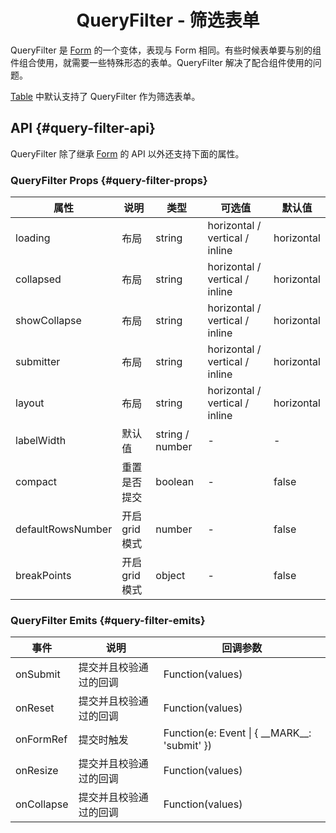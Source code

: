 <h1 align="center">
QueryFilter - 筛选表单
</h1>

QueryFilter 是 [Form](./form) 的一个变体，表现与 Form 相同。有些时候表单要与别的组件组合使用，就需要一些特殊形态的表单。QueryFilter 解决了配合组件使用的问题。

[Table](./table) 中默认支持了 QueryFilter 作为筛选表单。

## API {#query-filter-api}

QueryFilter 除了继承 [Form](./form) 的 API 以外还支持下面的属性。

### QueryFilter Props {#query-filter-props}

| 属性                | 说明         | 类型              | 可选值                            | 默认值        |
|-------------------|------------|-----------------|--------------------------------|------------|
| loading           | 布局         | string          | horizontal / vertical / inline | horizontal |
| collapsed         | 布局         | string          | horizontal / vertical / inline | horizontal |
| showCollapse      | 布局         | string          | horizontal / vertical / inline | horizontal |
| submitter         | 布局         | string          | horizontal / vertical / inline | horizontal |
| layout            | 布局         | string          | horizontal / vertical / inline | horizontal |
| labelWidth        | 默认值        | string / number | -                              | -          |
| compact           | 重置是否提交     | boolean         | -                              | false      |
| defaultRowsNumber | 开启 grid 模式 | number          | -                              | false      |
| breakPoints       | 开启 grid 模式 | object          | -                              | false      |

### QueryFilter Emits {#query-filter-emits}

| 事件         | 说明          | 回调参数                                               |
|------------|-------------|----------------------------------------------------|
| onSubmit   | 提交并且校验通过的回调 | Function(values)                                   |
| onReset    | 提交并且校验通过的回调 | Function(values)                                   |
| onFormRef  | 提交时触发       | Function(e: Event \| \{ \_\_MARK\_\_: 'submit' \}) |
| onResize   | 提交并且校验通过的回调 | Function(values)                                   |
| onCollapse | 提交并且校验通过的回调 | Function(values)                                   |
